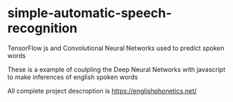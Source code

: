 # simple-automatic-speech-recognition
TensorFlow js and Convolutional Neural Networks used to predict spoken words

These is a example of coulpling the Deep Neural Networks with javascript to make inferences of english
spoken words

All complete project descroption is https://englishphonetics.net/
